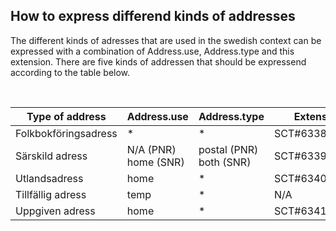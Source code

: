 ## How to express differend kinds of addresses
The different kinds of adresses that are used in the swedish context can be expressed with a combination of Address.use, Address.type and this extension. There are five kinds of addressen that should be expressend according to the table below.

<br />

| Type of address      | Address.use          | Address.type            | Extension value    |
|----------------------|----------------------|-------------------------|--------------------|
| Folkbokföringsadress | *                    | *                       | SCT#63381000052101 |
| Särskild adress      | N/A (PNR) home (SNR) | postal (PNR) both (SNR) | SCT#63391000052104 |
| Utlandsadress        | home                 | *                       | SCT#63401000052101 |
| Tillfällig adress    | temp                 | *                       | N/A                |
| Uppgiven adress      | home                 | *                       | SCT#63411000052104 |